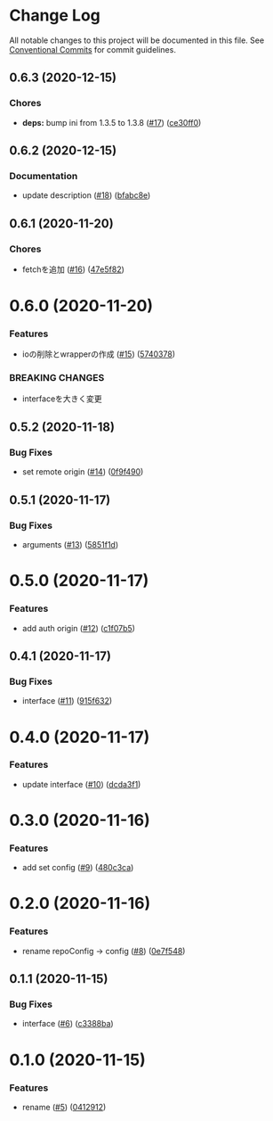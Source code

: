 # Change Log

All notable changes to this project will be documented in this file.
See [Conventional Commits](https://conventionalcommits.org) for commit guidelines.

<a name="0.6.3"></a>
## 0.6.3 (2020-12-15)


### Chores

* **deps:** bump ini from 1.3.5 to 1.3.8 ([#17](https://github.com/Himenon/git-control-js/issues/17)) ([ce30ff0](https://github.com/Himenon/git-control-js/commit/ce30ff0))





<a name="0.6.2"></a>
## 0.6.2 (2020-12-15)


### Documentation

* update description ([#18](https://github.com/Himenon/git-control-js/issues/18)) ([bfabc8e](https://github.com/Himenon/git-control-js/commit/bfabc8e))





<a name="0.6.1"></a>
## 0.6.1 (2020-11-20)


### Chores

* fetchを追加 ([#16](https://github.com/Himenon/git-control-js/issues/16)) ([47e5f82](https://github.com/Himenon/git-control-js/commit/47e5f82))





<a name="0.6.0"></a>
# 0.6.0 (2020-11-20)


### Features

* ioの削除とwrapperの作成 ([#15](https://github.com/Himenon/git-control-js/issues/15)) ([5740378](https://github.com/Himenon/git-control-js/commit/5740378))


### BREAKING CHANGES

* interfaceを大きく変更





<a name="0.5.2"></a>
## 0.5.2 (2020-11-18)


### Bug Fixes

* set remote origin ([#14](https://github.com/Himenon/git-control-js/issues/14)) ([0f9f490](https://github.com/Himenon/git-control-js/commit/0f9f490))





<a name="0.5.1"></a>
## 0.5.1 (2020-11-17)


### Bug Fixes

* arguments ([#13](https://github.com/Himenon/git-control-js/issues/13)) ([5851f1d](https://github.com/Himenon/git-control-js/commit/5851f1d))





<a name="0.5.0"></a>
# 0.5.0 (2020-11-17)


### Features

* add auth origin ([#12](https://github.com/Himenon/git-control-js/issues/12)) ([c1f07b5](https://github.com/Himenon/git-control-js/commit/c1f07b5))





<a name="0.4.1"></a>
## 0.4.1 (2020-11-17)


### Bug Fixes

* interface ([#11](https://github.com/Himenon/git-control-js/issues/11)) ([915f632](https://github.com/Himenon/git-control-js/commit/915f632))





<a name="0.4.0"></a>
# 0.4.0 (2020-11-17)


### Features

* update interface ([#10](https://github.com/Himenon/git-control-js/issues/10)) ([dcda3f1](https://github.com/Himenon/git-control-js/commit/dcda3f1))





<a name="0.3.0"></a>
# 0.3.0 (2020-11-16)


### Features

* add set config ([#9](https://github.com/Himenon/git-control-js/issues/9)) ([480c3ca](https://github.com/Himenon/git-control-js/commit/480c3ca))





<a name="0.2.0"></a>
# 0.2.0 (2020-11-16)


### Features

* rename repoConfig -> config ([#8](https://github.com/Himenon/git-control-js/issues/8)) ([0e7f548](https://github.com/Himenon/git-control-js/commit/0e7f548))





<a name="0.1.1"></a>
## 0.1.1 (2020-11-15)


### Bug Fixes

* interface ([#6](https://github.com/Himenon/git-control-js/issues/6)) ([c3388ba](https://github.com/Himenon/git-control-js/commit/c3388ba))





<a name="0.1.0"></a>
# 0.1.0 (2020-11-15)


### Features

* rename ([#5](https://github.com/Himenon/git-control-js/issues/5)) ([0412912](https://github.com/Himenon/git-control-js/commit/0412912))
